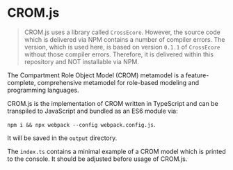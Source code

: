 # CROM.js

> CROM.js uses a library called `CrossEcore`. However, the source code which is delivered via NPM contains a number of compiler errors. The version, which is used here, is based on version `0.1.1` of `CrossEcore` without those compiler errors. Therefore, it is delivered within this repository and NOT installable via NPM.

The Compartment Role Object Model (CROM) metamodel is a feature-complete, comprehensive metamodel for role-based modeling and programming languages. 

CROM.js is the implementation of CROM written in TypeScript and can be transpiled to JavaScript and bundled as an ES6 module via:

`npm i && npx webpack --config webpack.config.js`.

It will be saved in the `output` directory.

The `index.ts` contains a minimal example of a CROM model which is printed to the console. It should be adjusted before usage of CROM.js.

